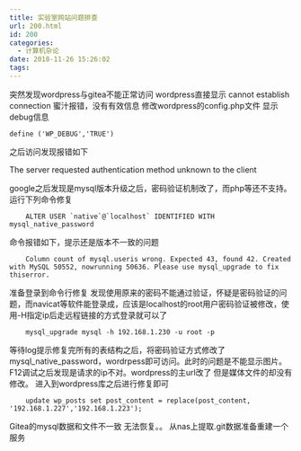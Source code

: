 ```yaml
---
title: 实验室网站问题排查
url: 200.html
id: 200
categories:
  - 计算机杂论
date: 2018-11-26 15:26:02
tags:
---
```


突然发现wordpress与gitea不能正常访问 wordpress直接显示 cannot establish connection 蜜汁报错，没有有效信息 修改wordpress的config.php文件 显示debug信息

    define ('WP_DEBUG','TRUE')

之后访问发现报错如下

The server requested authentication method unknown to the client


google之后发现是mysql版本升级之后，密码验证机制改了，而php等还不支持。运行下列命令修复
<!--more-->
```
    ALTER USER `native`@`localhost` IDENTIFIED WITH mysql_native_password
```
命令报错如下，提示还是版本不一致的问题
```
    Column count of mysql.useris wrong. Expected 43, found 42. Created with MySQL 50552, nowrunning 50636. Please use mysql_upgrade to fix thiserror.
```
准备登录到命令行修复 发现使用原来的密码不能通过验证，怀疑是密码验证的问题，而navicat等软件能登录成，应该是localhost的root用户密码验证被修改，使用-H指定ip后走远程链接的方式登录就可以了
```
    mysql_upgrade mysql -h 192.168.1.230 -u root -p
```
等待log提示修复完所有的表结构之后，将密码验证方式修改了mysql\_native\_password，wordrpess即可访问。此时的问题是不能显示图片。F12调试之后发现是请求的ip不对。wordpress的主url改了 但是媒体文件的却没有修改。 进入到wordpress库之后进行修复即可
```
    update wp_posts set post_content = replace(post_content, '192.168.1.227','192.168.1.223');
```
Gitea的mysql数据和文件不一致 无法恢复。。 从nas上提取.git数据准备重建一个服务